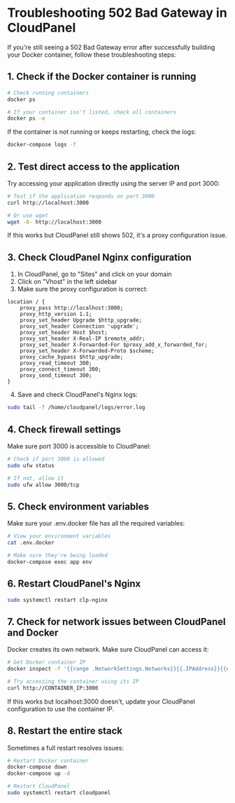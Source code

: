 # Troubleshooting 502 Bad Gateway in CloudPanel

If you're still seeing a 502 Bad Gateway error after successfully building your Docker container, follow these troubleshooting steps:

## 1. Check if the Docker container is running

```bash
# Check running containers
docker ps

# If your container isn't listed, check all containers
docker ps -a
```

If the container is not running or keeps restarting, check the logs:

```bash
docker-compose logs -f
```

## 2. Test direct access to the application

Try accessing your application directly using the server IP and port 3000:

```bash
# Test if the application responds on port 3000
curl http://localhost:3000

# Or use wget
wget -O- http://localhost:3000
```

If this works but CloudPanel still shows 502, it's a proxy configuration issue.

## 3. Check CloudPanel Nginx configuration

1. In CloudPanel, go to "Sites" and click on your domain
2. Click on "Vhost" in the left sidebar
3. Make sure the proxy configuration is correct:

```nginx
location / {
    proxy_pass http://localhost:3000;
    proxy_http_version 1.1;
    proxy_set_header Upgrade $http_upgrade;
    proxy_set_header Connection 'upgrade';
    proxy_set_header Host $host;
    proxy_set_header X-Real-IP $remote_addr;
    proxy_set_header X-Forwarded-For $proxy_add_x_forwarded_for;
    proxy_set_header X-Forwarded-Proto $scheme;
    proxy_cache_bypass $http_upgrade;
    proxy_read_timeout 300;
    proxy_connect_timeout 300;
    proxy_send_timeout 300;
}
```

4. Save and check CloudPanel's Nginx logs:

```bash
sudo tail -f /home/cloudpanel/logs/error.log
```

## 4. Check firewall settings

Make sure port 3000 is accessible to CloudPanel:

```bash
# Check if port 3000 is allowed
sudo ufw status

# If not, allow it
sudo ufw allow 3000/tcp
```

## 5. Check environment variables

Make sure your .env.docker file has all the required variables:

```bash
# View your environment variables
cat .env.docker

# Make sure they're being loaded
docker-compose exec app env
```

## 6. Restart CloudPanel's Nginx

```bash
sudo systemctl restart clp-nginx
```

## 7. Check for network issues between CloudPanel and Docker

Docker creates its own network. Make sure CloudPanel can access it:

```bash
# Get Docker container IP
docker inspect -f '{{range .NetworkSettings.Networks}}{{.IPAddress}}{{end}}' paypal-projekt_app_1

# Try accessing the container using its IP
curl http://CONTAINER_IP:3000
```

If this works but localhost:3000 doesn't, update your CloudPanel configuration to use the container IP.

## 8. Restart the entire stack

Sometimes a full restart resolves issues:

```bash
# Restart Docker container
docker-compose down
docker-compose up -d

# Restart CloudPanel
sudo systemctl restart cloudpanel
```
